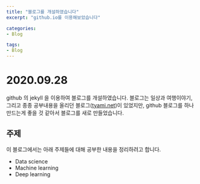```yaml
---
title: "블로그를 개설하였습니다"
excerpt: "github.io를 이용해보았습니다"

categories:
- Blog

tags:
- Blog
---
```


# 2020.09.28
github 의 jekyll 을 이용하여 블로그를 개설하였습니다.
블로그는 일상과 여행이야기, 그리고 종종 공부내용을 올리던 블로그([tyami.net](http://tyami.net))이 있었지만, github 블로그를 하나 만드는게 좋을 것 같아서 블로그를 새로 만들었습니다.

## 주제
이 블로그에서는 아래 주제들에 대해 공부한 내용을 정리하려고 합니다.
- Data science
- Machine learning
- Deep learning
